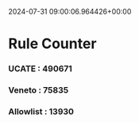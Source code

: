 2024-07-31 09:00:06.964426+00:00
# Rule Counter 
 ### UCATE : 490671

 ### Veneto : 75835

 ### Allowlist : 13930